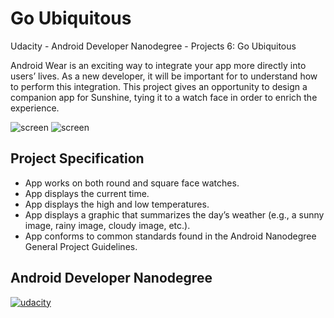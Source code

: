 # Go Ubiquitous
Udacity - Android Developer Nanodegree - Projects 6: Go Ubiquitous

Android Wear is an exciting way to integrate your app more directly into users’ lives. As a new developer, it will be important for to understand how to perform this integration. This project gives an opportunity to design a companion app for Sunshine, tying it to a watch face in order to enrich the experience.

![screen](../master/screenshots/watchface2.png)
![screen](../master/screenshots/watchface1.png)


## Project Specification

* App works on both round and square face watches.
* App displays the current time.
* App displays the high and low temperatures.
* App displays a graphic that summarizes the day’s weather (e.g., a sunny image, rainy image, cloudy image, etc.).
* App conforms to common standards found in the Android Nanodegree General Project Guidelines.


## Android Developer Nanodegree
[![udacity][1]][2]

[1]: ../master/screenshots/nanodegree-logo.png
[2]: https://www.udacity.com/course/android-developer-nanodegree--nd801